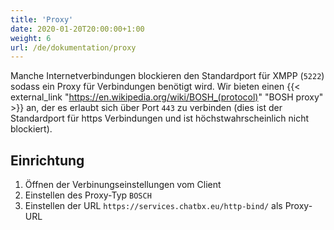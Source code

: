 ```yaml
---
title: 'Proxy'
date: 2020-01-20T20:00:00+1:00
weight: 6
url: /de/dokumentation/proxy
---
```


Manche Internetverbindungen blockieren den Standardport für XMPP (`5222`) sodass ein Proxy für Verbindungen benötigt wird. Wir bieten einen {{< external_link "https://en.wikipedia.org/wiki/BOSH_(protocol)" "BOSH proxy" >}} an, der es erlaubt sich über Port `443` zu verbinden (dies ist der Standardport für https Verbindungen und ist höchstwahrscheinlich nicht blockiert).

## Einrichtung

1. Öffnen der Verbinungseinstellungen vom Client
2. Einstellen des Proxy-Typ `BOSCH`
3. Einstellen der URL `https://services.chatbx.eu/http-bind/` als Proxy-URL
